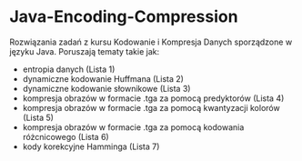 # Java-Encoding-Compression
Rozwiązania zadań z kursu Kodowanie i Kompresja Danych sporządzone w języku Java.
Poruszają tematy takie jak:
* entropia danych (Lista 1)
* dynamiczne kodowanie Huffmana (Lista 2)
* dynamiczne kodowanie słownikowe (Lista 3)
* kompresja obrazów w formacie .tga za pomocą predyktorów (Lista 4)
* kompresja obrazów w formacie .tga za pomocą kwantyzacji kolorów (Lista 5)
* kompresja obrazów w formacie .tga za pomocą kodowania różcnicowego (Lista 6)
* kody korekcyjne Hamminga (Lista 7)

